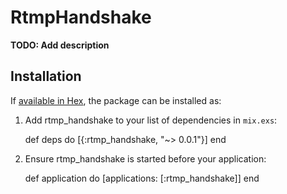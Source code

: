 # RtmpHandshake

**TODO: Add description**

## Installation

If [available in Hex](https://hex.pm/docs/publish), the package can be installed as:

  1. Add rtmp_handshake to your list of dependencies in `mix.exs`:

        def deps do
          [{:rtmp_handshake, "~> 0.0.1"}]
        end

  2. Ensure rtmp_handshake is started before your application:

        def application do
          [applications: [:rtmp_handshake]]
        end

